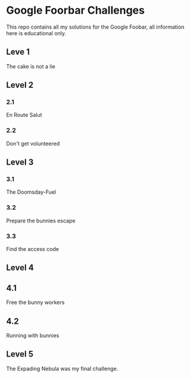# Google Foorbar Challenges

This repo contains all my solutions for the Google Foobar, all information here is educational only.

## Leve 1

The cake is not a lie

## Level 2

### 2.1

En Route Salut

### 2.2

Don't get volunteered

## Level 3

### 3.1

The Doomsday-Fuel

### 3.2

Prepare the bunnies escape

### 3.3

Find the access code

## Level 4

## 4.1

Free the bunny workers

## 4.2

Running with bunnies

## Level 5

The Expading Nebula was my final challenge.
